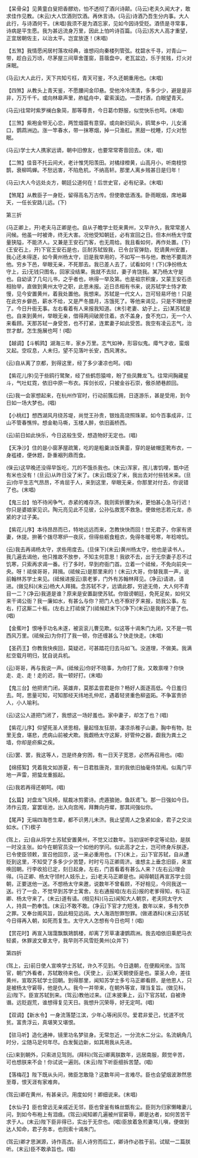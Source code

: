 <!-- { "loadSidebar": true } -->
【呆骨朵】见黄童白叟把香醪劝，怕不透彻了酒兴诗颠。(马云)老夫久闻大才，敢求佳作见教。(末云)大人饮酒则饮酒。再休言诗。(马云)诗酒乃吾生分内事。大人此行，与诗酒何干。(末唱)我须不是为酒忘家，见如今因诗受贬。酒债是寻常事，诗病是平生愿。我为甚远流身万里，因此上怕吟诗百篇。(马云)苏大人高才重望，正宜居朝佐主，以治太平。岂宜放逐！(末唱)

【五煞】我情愿闲居村落攻经典，谁想闷向秦楼列管弦。枕碧水千寻，对青山一带，趁白云万顷，尽茅屋三间草舍蓬窗，苜蓿盘中，老瓦盆边，乐于贫贱，灯火对床眠。

(马云)大人此行，天下共知亏枉，青天可鉴，不久还朝重用也。(末唱)

【四煞】从教头上青天鉴，不愿腰间金印悬。受他冷冷清清，多多少少，避是是非非，万万千千。或向林皋声里，舴艋舟中，霍索溪边。一壶村酒，白眼望青天。

(马云)往常时紫罗襕白象简，那等尊贵，今日葛巾野服，似觉快乐也呵。(末唱)

【三煞】紫袍金带无心恋，两笠烟蓑有意穿。或向新妇矶头，鸥鹭乡中，儿女浦口，鹦鹉洲边。涨一竿春水，带一抹寒烟，掉一只渔舡。黑甜一枕睡，灯火对愁眠。

(马云)学士大人携家远谪，朝中旧僚友，也要常常寄音回去。(末，唱)

【二煞】佳音不托云间犬，老计惟凭阳羡田。对橘绿橙黄，山高月小，听南枝惊鹊，衰柳鸣蝉。不愁远害，不陷危机，不纳高轩。那里人离乡贱甚日是归年！

(马云)大人今远处炎方，朝廷公道何在！后世史官，必有纪录。(末唱)

【煞尾】从教臣子一身贬，留得高名万古传。但使歌低酒浅。卧雨眠烟，席地幕天，一任长安路儿远。(下)


第三折

(马正卿上，开)老夫马正卿是也。自从子瞻学士贬来黄州，又早许久，我常常差人问候。他虽一时被谗，终无大害。况他受知朝廷，必有宣回之日。但本州杨太守度量狭隘，不能济人。又兼是王安石门客，也无周给。我且看如何，再作处置。(下)(王安石上，开)下官王安石是也，叵耐苏轼毁我，已令台官弹劾，贬谪黄州安置，我心还未得遂，如今黄州杨太守，旧是我举用的，不如写一书与他，教他不要周济他。穷乡下邑，举眼无亲，不死那去。我已差人去了，试看如何！(下)(净扮杨太守上，云)无钱只图名，回家没结果。我就不去挝，妻子肯饶我。某乃杨太守是也。自幼读了几句儿书，之乎者也，哄得一举及第。也是祖宗积废，又蒙王安石丞相抬举，直做到黄州太守之职，此恩未报。近日丞相有书来，说苏轼学士恃才欺慢，见今安置黄州，着我处置他。我想来。苏轼是一代文人，岂可轻易坏他！只是在此穷乡僻邑，薪水不给，又是严冬腊月，冻饿死了。等他来谒见，只是不理他便了。今日升衙无事。左右看着有人来报我知道。(末引老妻、幼子上，云)某苏轼是也。自来到黄州，举眼无亲，借得两间破房住着。衣不盖身，食不充口，无一个人来看顾。天那苏轼一身受苦，也不打紧，连累妻子如此受苦。我空有凌云志气，治世才猷，怎生施展也呵！(唱)

【越调】【斗鹌鹑】湖海三年，家乡万里。志气如神，形容似鬼。瘴气才收，蛮烟又起。空叹息，人未归，望不见落叶长安，西风渭水。

(云)自从离了京都，到得这里，经了多少凄凉也呵。(唱)

【紫花儿序)见于些鸥行鹭聚，经了些鹤怨猿啼，盼了些凤舞龙飞。往常间胸藏星斗，气吐虹霓，依旧中原一布衣。挥剑长叹，只被金谷石崇，傲杀陋巷颜回。

(云)我一会家想起来，在杭州作官时，行动前簇后拥，日逐游乐，甚是受用，到今日如一场大梦也。(唱)

【小桃红】想西湖风月绕苏堤，尚觉王孙贵，银烛高烧照珠翠。如今百事成非，江山不管春憔悴。想金勒马嘶，玉楼人醉，依旧画桥西。

(云)前日如此快乐，今日这般生受，想造物好无定也。(唱)

【天净沙】住的是小窗茅屋疏篱，吃的是粗羹淡饭黄齑，穿的是破帽歪靴布衣，一身褴褛，便休题，卧重裀列鼎而食。

(俫云)这早晚还没得早饭吃，兀的不饿杀我也。(末云)浑家，孩儿害饥哩，甑中还有米也没有！(旦云)从昨日没了米了。(末云)既没了米，我出去对付些钱米来。(旦云)你平生志气昂昂，不肯屈于人，来到这里，举眼无亲，你那里对付去，你说错了也。(末唱)

【鬼三台】怕不待闲争气，赤紧的难存济。我则索折腰为米，更怕甚心急马行迟！你只是婆娘家见识。陶元亮见此不见彼，公孙弘救宽不救急。便做他志若元龙，赤紧的才过子美。

【紫花儿序】本待昂昂而已，特地远远而来，怎教快快而回！世无君子，你家有贤妻，休提。拚著个拨尽寒炉一夜灰，但得些粝食粗衣，免得冬暖号寒，年稔啼饥。

(云)我去再谒杨太守，求些用度去。(旦俫下)(末云)黄州杨太守，他也是读书人，我几遍去谒他，他只推故不放参，不知主何意思！我欲不去，出于无奈妻子忍不过饥寒，只索再求谒一番。行了多时，早到府衙门首。立着一个祗候，不免向前央一央。呀！祗侯哥哥，拜揖。(祗候云)是那里来的！(末云)大哥，你替我禀一声，说前翰林苏学士来见。(祗候进报云)禀老爹，门外有苏翰林拜见。(净云)请进，请进。(做见科)(末云)杨大人拜揖。念苏轼不才，远谪此郡，穷途无倚，大人何不青目一二？(净云)我道是谁？原来是安置副使苏轼。你毁谤朝廷，免死足矣，如何又来干谒公衙？我一廉如水，有甚么与你？把门人也不察好歹来报，妨我公事。左右，打这厮二十板。(左右上打祗侯了)(祗候赶末下)(净下)(末云)是我的不是了也。(唱)

【金蕉叶】恨唾手功名未遂，被衮衮儿曹见欺。似这等十谒朱门九闭，又不是一鹗西风万里。(祗候云)为你打了我一顿，你还缠甚么？快走快走。(末唱)

【圣药王】你教我快疾回，莫疑迟，可甚踏花归去马如飞。没道理，不做美。我满舡空载月明归，犹自说兵机。

(云)哥哥，再与我说一声。(祗候云)你好不晓事，为你打了我，又敢禀哩？你快走、走、走！走的迟，我一顿好打。(末唱)

【鬼三台】他把贤门闭，英雄弃，莫那孟尝君是你？畅好人面逐高低。今日羞归去。呵，思量可知，可知那经天纬地孔仲尼，遇着轻贤重色柳盗跖。不争富贵骄人，小人喻利。

(云)这公人道把门闭了，我想这一场好羞也。家中妻子，却怎了也？(唱)

【紫花儿序】仰望死圣人贤思相，量起怪友狂朋，凄凉杀稚子山妻。胸中有物，肚里无食，堪悲，虎病山前被犬欺。我觑杨太守这厮，好管仲之器，觑我为粪土之墙，你却是疥癣之疾。

(云)罢、罢，我这等人，岂是终身穷困，有一日天子宽恩，必然再召用也。(唱)

【绵搭絮】凭着我文如游夏，有一日君胜唐尧，宣的我依旧抽毫侍禁闱。似禹门平地一声雷，把蛰龙重振起。

(云)我若再得还朝呵。(唱)

【幺篇】对盘龙飞风椅，赋裁冰剪雾诗。虎遁狼驰，鱼跃鸢飞。那一日强如今日。沛作云霓，宴罢瑶池，出入向宫闱，拜舞向丹墀，那其间强似你。

【尾声】无端四海苍生辈，都不识男儿未济。我止望周人之急紧如金，君子之交淡如水。(下)楔子

(驾上，云)自从将学土苏轼安置黄州，不觉又过数年。当初误听李定等论劾，是朕一时没主张。如今在朝官员没一个如他的学问。似此高才之士，岂可终身斥朕逐，已令使臣领敕，宣召他回京，这一来必重用也。(下)(末上，云)下官苏轼，自从遭贬到这里，不知受了多多少少苦楚，时时亏马正卿周济。谁想主上垂念旧臣，来宣唤回朝。行李收拾已定，刻日起身。左右，门首看着有甚么人来？(左右云)理会得。(马正卿、杨太守领村人妓乐上，云)老夫马正卿是也。闻得朝廷再宣苏学士回朝，正要送他一送。不想杨太守来邀，说数年不曾看顾，不好相见，今同我送一送。行了一会，不觉早到苏学士寓舍。左右通报咱(左右云)报的老爹得知，有马正卿、杨太守来了。(末云)道有请。(相见科)(马云)闻知大人朝京，老夫同太守大人，持具一酌奉饯。(末云)不敢不敢。(净云)下官才力短浅，数年以来，多有欠恭之罪。又奉台阁风旨，因此相见远阔。大人海涵恕罪恕罪。(做递酒科)(末云)苏轼今日得再入朝，如死而复生。太守大人怎想有今日也呵！(唱)

【赏花时】再宣入瑞霭飘飘鳷鹊楼，却离了芳草凄凄鹦鹉洲。我去咱依旧乘肥马衣轻裘，休罪波文章太守，我早则不风雪贬黄州(众并下)


第四折

(驾上，云)前日使人宣唤学士苏轼，许久不见到。今日退朝，在便殿闲坐。当驾官，朝门外看者，苏轼敢待来也。(天使上，云)某天朝使臣是也。蒙圣人命，差往黄州，宣取苏轼学士回朝。到得那里，闻知苏学士多亏马正卿看顾，是他恩人，只是被杨太守窘辱，他是仇人。我今一并带来，在朝外等宣，理当复旨。(做见科，云)陛下。臣宣苏轼到来。(驾云)教他过来。(正末披秉上，云)下官苏轼，自被谗谮。远贬遐荒，谁想得复见天日。我想升沉荣辱，好无定呵。(唱)

【双调】【新水令】一身流落楚江滨，少年心等闲灰尽。爱君非爱己，忧道不忧贫。富贵浮云，真堪笑又堪恨。

【驻马听】造化通神，镜里功名梦驻身。无常忽近，一分流水二分尘。名流蜗角几时分，尘随马足何年尽。白发鬓边新，如其用我从先进。

(云)来到朝外，只索进见驾则。(拜科)(驾云)卿离朕数年，远居南服，颇觉辛苦，可也想朕来不会！你试说一遍则。(末云)陛下听臣细拆苦楚。(唱)

【落梅花】陛下既从头问，微臣怎敢隐？这数年间一言难尽。臣也会望烟波渺然思至尊，恨天涯有家难奔。

(驾云)卿在黄州，有甚亲识。用度如何！卿细说来。(末唱)

【水仙子】臣也曾远无亲戚近无邻，臣也曾釜有蛛丝甑有尘。臣则为归家懒睹妻儿问，到如今布袍上有泪痕。(驾云)闻知卿几遍被州官窘辱，卿是达者，如何苦苦干求于人。(末云)陛下臣非得已，实出于无奈也。(唱)臣放着急煎妻骂儿嗔，便做到达人知命，君子务本，也则索十谒朱门。

(驾云)卿才思渊源，诗作高古。前人诗穷而后工，卿诗作必胜于前。试赋一二篇朕听。(末云)臣不敢承旨也。(唱)

